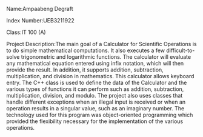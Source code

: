 Name:Ampaabeng Degraft

Index Number:UEB3211922

Class:IT 100 (A)

Project Description:The main goal of a Calculator for Scientific Operations is to do simple mathematical computations. It also executes a few difficult-to-solve trigonometric and logarithmic functions. The calculator will evaluate any mathematical equation entered using infix notation, which will then provide the result. In addition, it supports addition, subtraction, multiplication, and division in mathematics. This calculator allows keyboard entry. The C++ class is used to define the data of the Calculator and the various types of functions it can perform such as addition, subtraction, multiplication, division, and modulo. The project also uses classes that handle different exceptions when an illegal input is received or when an operation results in a singular value, such as an imaginary number. The technology used for this program was object-oriented programming which provided the flexibility necessary for the implementation of the various operations.

